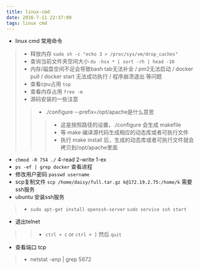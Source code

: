 ```yaml
---
title: linux-cmd
date: 2016-7-11 22:37:00
tags: linux cmd
---
```

- linux cmd 常用命令
>- 释放内存 `sudo sh -c "echo 3 > /proc/sys/vm/drop_caches"` 
>- 查询当前文件夹空间大小 `du -hsx * | sort -rh | head -10` 
>- 内存/磁盘空间不足会导致bash tab无法补全 / pm2无法启动 / docker pull / docker start 无法成功执行 / 程序崩溃退出 等问题 
>- 查看cpu占用 `top` 
>- 查看内存占用 `free -m` 
>- 源码安装的一些注意
>>- ./configure --prefix=/opt/apache是什么意思
>>>- 这是按照路径的设置，./configure 会生成 makefile
>>>- 等 make 编译源代码生成相应的动态库或者可执行文件
>>>- 执行 make install 后，生成的动态库或者可执行文件就会拷贝到/opt/apache里面
- `chmod -R 754 ./` 4-read 2-write 1-ex
- `ps -ef | grep docker` 查看进程
- 修改用户密码 `passwd username` 
- scp复制文件 `scp /home/daisy/full.tar.gz k@172.19.2.75:/home/k` 需要ssh服务 
- ubuntu 安装ssh服务 
>- `sudo apt-get install openssh-server` `sudo service ssh start` 
- 退出telnet
>>- `ctrl + c` or `ctrl + ]` 然后 `quit` 
- 查看端口 tcp
>- netstat -anp | grep 5672